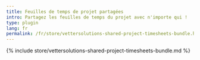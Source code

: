 ```yaml
---
title: Feuilles de temps de projet partagées
intro: Partagez les feuilles de temps du projet avec n'importe qui !
type: plugin
lang: fr
permalink: /fr/store/vettersolutions-shared-project-timesheets-bundle.html
---
```


{% include store/vettersolutions-shared-project-timesheets-bundle.md %}
